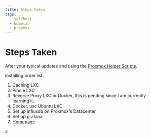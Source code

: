 ```yaml
---
title: Steps Taken
tags:
  - selfhost
  - homelab
  - proxmox
---
```


# Steps Taken

After your typical updates and using the [Proxmox Helper Scripts](https://community-scripts.github.io/ProxmoxVE/).  

Installing order list:  

1. Caching LXC  
2. Pihole LXC
3. Reverse Proxy LXC or Docker, this is pending since I am currently learning it.
4. Docker, use Ubuntu LXC.  
5. Set up influxdb on Proxmox's Datacenter
6. Set up grafana
7. [Homepage](https://github.com/gethomepage/homepage)

a
